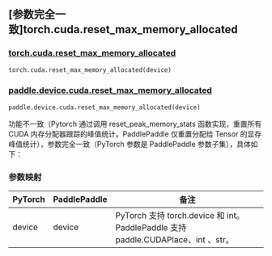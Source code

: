 ## [参数完全一致]torch.cuda.reset_max_memory_allocated

### [torch.cuda.reset_max_memory_allocated](https://pytorch.org/docs/stable/generated/torch.cuda.reset_max_memory_allocated.html#torch.cuda.reset_max_memory_allocated)

```python
torch.cuda.reset_max_memory_allocated(device)
```

### [paddle.device.cuda.reset_max_memory_allocated](https://www.paddlepaddle.org.cn/documentation/docs/zh/develop/api/paddle/device/cuda/reset_max_memory_allocated_cn.html)

```python
paddle.device.cuda.reset_max_memory_allocated(device)
```

功能不一致（Pytorch 通过调用 reset_peak_memory_stats 函数实现，重置所有 CUDA 内存分配器跟踪的峰值统计。PaddlePaddle 仅重置分配给 Tensor 的显存峰值统计），参数完全一致（PyTorch 参数是 PaddlePaddle 参数子集），具体如下：
### 参数映射

| PyTorch       | PaddlePaddle | 备注                                                                    |
| ------------- | ------------ |-----------------------------------------------------------------------|
| device        | device            | PyTorch 支持 torch.device 和 int。 PaddlePaddle 支持 paddle.CUDAPlace、int 、str。 |
